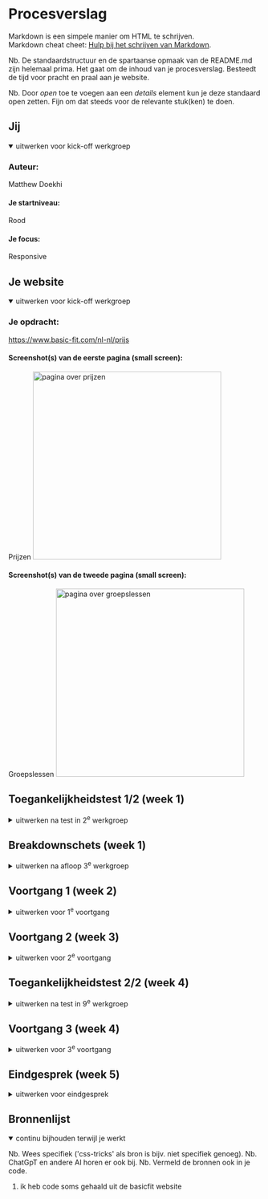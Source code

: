 # Procesverslag
Markdown is een simpele manier om HTML te schrijven.  
Markdown cheat cheet: [Hulp bij het schrijven van Markdown](https://github.com/adam-p/markdown-here/wiki/Markdown-Cheatsheet).

Nb. De standaardstructuur en de spartaanse opmaak van de README.md zijn helemaal prima. Het gaat om de inhoud van je procesverslag. Besteedt de tijd voor pracht en praal aan je website.

Nb. Door *open* toe te voegen aan een *details* element kun je deze standaard open zetten. Fijn om dat steeds voor de relevante stuk(ken) te doen.





## Jij

<details open>
  <summary>uitwerken voor kick-off werkgroep</summary>

  ### Auteur:
  Matthew Doekhi

  #### Je startniveau:
  Rood

  #### Je focus:
  Responsive
 
</details>





## Je website

<details open>
  <summary>uitwerken voor kick-off werkgroep</summary>

  ### Je opdracht:
  https://www.basic-fit.com/nl-nl/prijs 

  #### Screenshot(s) van de eerste pagina (small screen): 
  Prijzen
  <img src="readme-images/Frame 2.png" width="375px" alt="pagina over prijzen">

  #### Screenshot(s) van de tweede pagina (small screen):
  Groepslessen 
  <img src="readme-images/Frame 1 (1).svg" width="375px" alt="pagina over groepslessen">
 
</details>



## Toegankelijkheidstest 1/2 (week 1)

<details>
  <summary>uitwerken na test in 2<sup>e</sup> werkgroep</summary>

  ### Bevindingen
  Lijst met je bevindingen die in de test naar voren kwamen:
  -Mijn website bevat veel errors.
  -Het bevat veel divs.
  -Het heeft geen/geen goede alt texten.
  -Tijdens de screenreader kan ik niet goed navigeren binnen de website want er komt geen border om dat deeltje die geselecteerd is.
  -Geen goede website voor mensen die screen reader gebruiken.

</details>



## Breakdownschets (week 1)

<details>
  <summary>uitwerken na afloop 3<sup>e</sup> werkgroep</summary>

  ### de hele pagina: 
  <img src="readme-images/Frame 1 (1).svg" width="375px" alt="breakdown van de hele pagina">

  ### dynamisch deel (bijv menu): 
  <img src="readme-images/dummy-plaatje.jpg" width="375px" alt="breakdown van een dynamisch deel">

  ### wellicht nog een dynamisch deel (bijv filter): 
  <img src="readme-images/dummy-plaatje.jpg" width="375px" alt="breakdown van nog een dynamisch deel">

</details>





## Voortgang 1 (week 2)

<details>
  <summary>uitwerken voor 1<sup>e</sup> voortgang</summary>

  ### Stand van zaken
  hier dit ging goed & dit was lastig (neem ook screenshots op van delen van je website en code)


  ### Agenda voor meeting
  samen met je groepje opstellen

  | student 1      | student 2          | student 3    | student 4        |
  | stijn          | noa                | matthew      | zhafira          |
  | dit bespreken  | en dit             | en ik dit    | en dan ik dat    |
  | en dat ook nog | dit als er tijd is | nog een punt | dit wil ik zeker |
  | ...            | ...                | ...          | ...              |


  ### Verslag van meeting
  hier na afloop snel de uitkomsten van de meeting vastleggen

  - stijn vroeg wat hij moest doen als zijn website geen h1 heeft. en de antwoord was dat hij zelf een moet maken en zetten in zijn eigen website.
  - mijn vraag was om meer uitleg te krijgen over grid, en dat kreeg ik wel.
  - ook had ik een vraag over wat :after betekend, want de officiele website had dat erin.
  - daarnaast waren de rest van de vragen als de html etc goed is geschreven.

</details>





## Voortgang 2 (week 3)

<details>
  <summary>uitwerken voor 2<sup>e</sup> voortgang</summary>

  ### Stand van zaken
  hier dit ging goed & dit was lastig (neem ook screenshots op van delen van je website en code)


  ### Agenda voor meeting
  samen met je groepje opstellen

  | student 1      | student 2          | student 3    | student 4        |
  | stijn          | zhafira            | matthew      | Sandra           |
  | dit bespreken  | en dit             | en ik dit    | en dan ik dat    |
  | en dat ook nog | dit als er tijd is | nog een punt | dit wil ik zeker |
  | ...            | ...                | ...          | ...              |


  ### Verslag van meeting
  hier na afloop snel de uitkomsten van de meeting vastleggen

  - sandra had gevraagd hoe ze der logo in het midden kon doen. en de docent heeft het stukje code geschreven en gewezen hoe.
  - a is voor navigeren, dus naar andere pagina of andere sectie
  - button is voor acties en geen nav
  - inspector gebruiken en niet op mobile view blijven maar steeds ermee spelen
  - als je iets onder elkaar wil dan parent op grid zetten
  - iets naast elkaar dan parent op flex
  - overflow hidden en visible
  - ook vroeg ik hoe ik een kleine lijn onder h5 kon zetten en de docent wees mij hoe het kan met :after.

</details>





## Toegankelijkheidstest 2/2 (week 4)

<details>
  <summary>uitwerken na test in 9<sup>e</sup> werkgroep</summary>

  ### Bevindingen
  Lijst met je bevindingen die in de test naar voren kwamen (geef ook aan wat er verbeterd is):
  - mijn website heeft een paar errors, doordat de foto namen spatie ertussen hebben. dus heb ik dat opgelost.
  - me meer info knop moet een a zijn en geen button.
  - ik had geen dark mode
  - en ik had geen custom colors, nu wel.

</details>





## Voortgang 3 (week 4)

<details>
  <summary>uitwerken voor 3<sup>e</sup> voortgang</summary>

  ### Stand van zaken
  hier dit ging goed & dit was lastig (neem ook screenshots op van delen van je website en code)


  ### Agenda voor meeting
  samen met je groepje opstellen

  | student 1      | student 2          | student 3    | student 4        |
  | stijn          | noa                | matthew      | zhafira          |
  | dit bespreken  | en dit             | en ik dit    | en dan ik dat    |
  | en dat ook nog | dit als er tijd is | nog een punt | dit wil ik zeker |
  | ...            | ...                | ...          | ...              |


  ### Verslag van meeting
  hier na afloop snel de uitkomsten van de meeting vastleggen

  - mijn 2 sections moesten in een ul zijn
  - mijn website zag er goed uit en de code ook.
  - ik vroeg hoe ik de checkmarks in het midden kon zetten, was wel gelukt maar de twede gedeelte niet.
  - stijn had gevraagd om website te veranderen dus had alleen html laten zien.
  - noa had ook nog gevraagd hoe zij haar nav in orde kon maken en hij hielp haar daarmee.

</details>





## Eindgesprek (week 5)

<details>
  <summary>uitwerken voor eindgesprek</summary>

  ### Je uitkomst - karakteristiek screenshots:
  <img src="readme-images/dummy-plaatje.jpg" width="375px" alt="uitomst opdracht 1">


  ### Dit ging goed/Heb ik geleerd: 
  Wat goed ging;
  - mijn website van dark en lightmode laten veranderen
  - mijn website responsive maken
  - ik heb geleerd met grid te werken.

  <img src="readme-images/goed-ging.png" width="375px" alt="top">


  ### Dit was lastig/Is niet gelukt:
  wat lastig was/ niet gewerkt:
  - mijn tabel elementen in het midden zetten, een heeft gewerkt en de andere wil niet, want als ik display flex op doet dan gaat me hele table in de waar.

  <img src="readme-images/table.png" width="375px" alt="foto tabel">

  - wat niet goed ging is dat me achtergrond kleur van mij text niet mee ging als me scherm klein werd.
  <img src="readme-images/kleinscherm.png" width="375px" alt="foto kleinscherm probleem">

  - en mijn footer naast elkaar zetten in 3 columns, want ik zou dan op de parent display flex moeten zeggen, maar als ik dat doe veranderd een klein stukje (eerste section) ook. dus zou ik een nav moeten zetten of een andere section om de 3 sections.
    
</details>





## Bronnenlijst

<details open>
  <summary>continu bijhouden terwijl je werkt</summary>

  Nb. Wees specifiek ('css-tricks' als bron is bijv. niet specifiek genoeg). 
  Nb. ChatGpT en andere AI horen er ook bij.
  Nb. Vermeld de bronnen ook in je code.

  1. ik heb code soms gehaald uit de basicfit website

</details>
